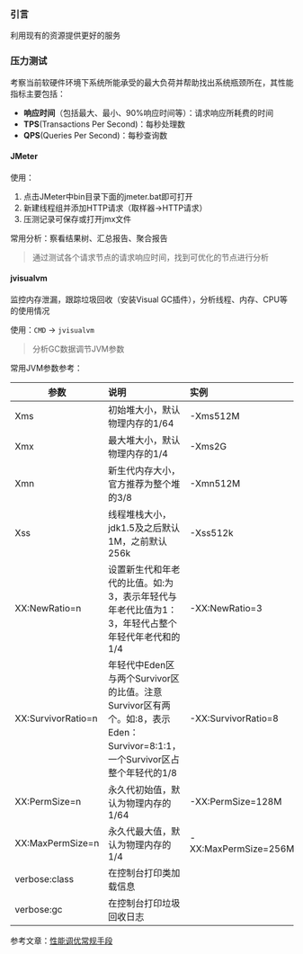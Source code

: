 ### 引言

利用现有的资源提供更好的服务

### 压力测试

考察当前软硬件环境下系统所能承受的最大负荷并帮助找出系统瓶颈所在，其性能指标主要包括：

- **响应时间**（包括最大、最小、90%响应时间等）：请求响应所耗费的时间
- **TPS**(Transactions Per Second)：每秒处理数
- **QPS**(Queries Per Second)：每秒查询数

#### JMeter

使用：

1. 点击JMeter中bin目录下面的jmeter.bat即可打开
2. 新建线程组并添加HTTP请求（取样器->HTTP请求）
3. 压测记录可保存或打开jmx文件

常用分析：察看结果树、汇总报告、聚合报告

> 通过测试各个请求节点的请求响应时间，找到可优化的节点进行分析

#### jvisualvm

监控内存泄漏，跟踪垃圾回收（安装Visual GC插件），分析线程、内存、CPU等的使用情况

使用：`CMD` -> `jvisualvm`

> 分析GC数据调节JVM参数

常用JVM参数参考：

| 参数               | 说明                                                         | 实例                 |
| ------------------ | :----------------------------------------------------------- | :------------------- |
| Xms                | 初始堆大小，默认物理内存的1/64                               | -Xms512M             |
| Xmx                | 最大堆大小，默认物理内存的1/4                                | -Xms2G               |
| Xmn                | 新生代内存大小，官方推荐为整个堆的3/8                        | -Xmn512M             |
| Xss                | 线程堆栈大小，jdk1.5及之后默认1M，之前默认256k               | -Xss512k             |
| XX:NewRatio=n      | 设置新生代和年老代的比值。如:为3，表示年轻代与年老代比值为1：3，年轻代占整个年轻代年老代和的1/4 | -XX:NewRatio=3       |
| XX:SurvivorRatio=n | 年轻代中Eden区与两个Survivor区的比值。注意Survivor区有两个。如:8，表示Eden：Survivor=8:1:1，一个Survivor区占整个年轻代的1/8 | -XX:SurvivorRatio=8  |
| XX:PermSize=n      | 永久代初始值，默认为物理内存的1/64                           | -XX:PermSize=128M    |
| XX:MaxPermSize=n   | 永久代最大值，默认为物理内存的1/4                            | -XX:MaxPermSize=256M |
| verbose:class      | 在控制台打印类加载信息                                       |                      |
| verbose:gc         | 在控制台打印垃圾回收日志                                     |                      |









参考文章：[性能调优常规手段](https://www.cnblogs.com/gered/p/10756942.html)